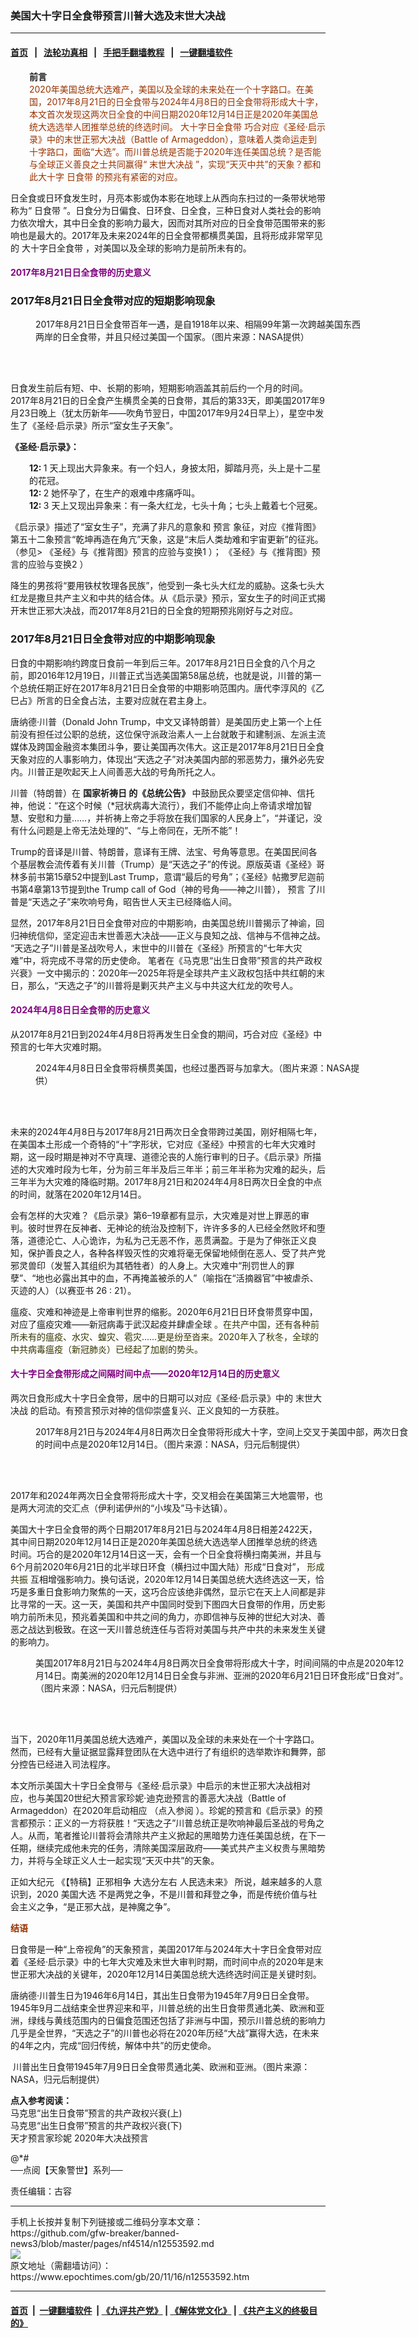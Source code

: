 ### 美国大十字日全食带预言川普大选及末世大决战
------------------------

#### [首页](https://github.com/gfw-breaker/banned-news3/blob/master/README.md) &nbsp;&nbsp;|&nbsp;&nbsp; [法轮功真相](https://github.com/begood0513/basic/blob/master/README.md)  &nbsp;&nbsp;|&nbsp;&nbsp; [手把手翻墙教程](https://github.com/gfw-breaker/guides/wiki)  &nbsp;&nbsp;|&nbsp;&nbsp; [一键翻墙软件](https://github.com/gfw-breaker/nogfw/blob/master/README.md)  



<div><p style="padding-left: 30px;">
 <strong>
  前言
  <br/>
 </strong>
 <span style="color: #993300;">
  2020年美国总统大选难产，美国以及全球的未来处在一个十字路口。在美国，2017年8月21日的日全食带与2024年4月8日的日全食带将形成大十字，本文首次发现这两次日全食的中间日期2020年12月14日正是2020年美国总统大选选举人团推举总统的终选时间。
  <ok href="https://www.epochtimes.com/gb/tag/%E5%A4%A7%E5%8D%81%E5%AD%97%E6%97%A5%E5%85%A8%E9%A3%9F%E5%B8%A6.html">
   大十字日全食带
  </ok>
  巧合对应《圣经·启示录》中的末世正邪大决战（Battle of Armageddon），意味着人类命运走到十字路口，面临“大选”。而川普总统是否能于2020年连任美国总统？是否能与全球正义善良之士共同赢得“
  <ok href="https://www.epochtimes.com/gb/tag/%E6%9C%AB%E4%B8%96%E5%A4%A7%E5%86%B3%E6%88%98.html">
   末世大决战
  </ok>
  ”，实现“天灭中共”的天象？都和此大十字
  <ok href="https://www.epochtimes.com/gb/tag/%E6%97%A5%E9%A3%9F%E5%B8%A6.html">
   日食带
  </ok>
  的预兆有紧密的对应。
 </span>
</p>
<p>
 日全食或日环食发生时，月亮本影或伪本影在地球上从西向东扫过的一条带状地带称为“
 <ok href="https://www.epochtimes.com/gb/tag/%E6%97%A5%E9%A3%9F%E5%B8%A6.html">
  日食带
 </ok>
 ”。日食分为日偏食、日环食、日全食，三种日食对人类社会的影响力依次增大，其中日全食的影响力最大，因而对其所对应的日全食带范围带来的影响也是最大的。2017年及未来2024年的日全食带都横贯美国，且将形成非常罕见的
 <ok href="https://www.epochtimes.com/gb/tag/%E5%A4%A7%E5%8D%81%E5%AD%97%E6%97%A5%E5%85%A8%E9%A3%9F%E5%B8%A6.html">
  大十字日全食带
 </ok>
 ，对美国以及全球的影响力是前所未有的。
</p>
<h4>
 <span style="color: #800080;">
  2017年8月21日日全食带的历史意义
 </span>
</h4>
<h3>
 2017年8月21日日全食带对应的短期影响现象
</h3>
<figure class="wp-caption aligncenter" id="attachment_12553662" style="width: 520px">
 <ok href="https://i.epochtimes.com/assets/uploads/2020/11/5c9b4eaf0ba50c9f1e7e7d3f20b6e015.gif">
  <img alt="" class="size-full wp-image-12553662" src="https://i.epochtimes.com/assets/uploads/2020/11/5c9b4eaf0ba50c9f1e7e7d3f20b6e015.gif"/>
 </ok>
 <br/><figcaption class="wp-caption-text">
  2017年8月21日日全食带百年一遇，是自1918年以来、相隔99年第一次跨越美国东西两岸的日全食带，并且只经过美国一个国家。（图片来源：NASA提供）
 </figcaption><br/>
</figure><br/>
<p>
 日食发生前后有短、中、长期的影响，短期影响涵盖其前后约一个月的时间。2017年8月21日的日全食产生横贯全美的日食带，其后的第33天，即美国2017年9月23日晚上（犹太历新年——吹角节翌日，中国2017年9月24日早上），星空中发生了《圣经·启示录》所示“室女生子天象”。
</p>
<p>
 <strong>
  《圣经‧启示录》：
 </strong>
</p>
<p style="padding-left: 30px;">
 <strong>
  12:
 </strong>
 1 天上现出大异象来。有一个妇人，身披太阳，脚踏月亮，头上是十二星的花冠。
 <br/>
 <strong>
  12:
 </strong>
 2 她怀孕了，在生产的艰难中疼痛呼叫。
 <br/>
 <strong>
  12:
 </strong>
 3 天上又现出异象来：有一条大红龙，七头十角；七头上戴着七个冠冕。
</p>
<p>
 《启示录》描述了“室女生子”，充满了非凡的意象和
 <ok href="https://www.epochtimes.com/gb/tag/%E9%A2%84%E8%A8%80.html">
  预言
 </ok>
 象征，对应《推背图》第五十二象预言“乾坤再造在角亢”天象，这是“末后人类劫难和宇宙更新”的征兆。（参见&gt;
 <ok href="https://www.epochtimes.com/gb/20/9/30/n12440550.htm" rel="noopener noreferrer" target="_blank">
  《圣经》与《推背图》预言的应验与变换1
 </ok>
 ）；
 <ok href="https://www.epochtimes.com/gb/20/9/30/n12440579.htm" rel="noopener noreferrer" target="_blank">
  《圣经》与《推背图》预言的应验与变换2
 </ok>
 ）
</p>
<p>
 降生的男孩将“要用铁杖牧理各民族”，他受到一条七头大红龙的威胁。这条七头大红龙是撒旦共产主义和中共的结合体。从《启示录》预示，室女生子的时间正式揭开末世正邪大决战，而2017年8月21日的日全食的短期预兆刚好与之对应。
</p>
<h3>
 2017年8月21日日全食带对应的中期影响现象
</h3>
<p>
 日食的中期影响约跨度日食前一年到后三年。2017年8月21日日全食的八个月之前，即2016年12月19日，川普正式当选美国第58届总统，也就是说，川普的第一个总统任期正好在2017年8月21日日全食带的中期影响范围内。唐代李淳风的《乙巳占》所言的日全食占法，主要对应就在君主身上。
</p>
<p>
 唐纳德·川普（Donald John Trump，中文又译特朗普）是美国历史上第一个上任前没有担任过公职的总统，这位保守派政治素人一上台就敢于和建制派、左派主流媒体及跨国金融资本集团斗争，要让美国再次伟大。这正是2017年8月21日日全食天象对应的人事影响力，体现出“天选之子”对决美国内部的邪恶势力，攘外必先安内。川普正是吹起天上人间善恶大战的号角所托之人。
</p>
<p>
 川普（特朗普）在
 <b>
  国家祈祷日
 </b>
 <strong>
  的《总统公告》
 </strong>
 中鼓励民众要坚定信仰神、信托神，他说：“在这个时候（*冠状病毒大流行），我们不能停止向上帝请求增加智慧、安慰和力量……，并祈祷上帝之手将放在我们国家的人民身上”，“并谨记，没有什么问题是上帝无法处理的”、“与上帝同在，无所不能”！
</p>
<p>
 Trump的音译是川普、特朗普，意译有王牌、法宝、号角等意思。在美国民间各个基层教会流传着有关川普（Trump）是“天选之子”的传说。原版英语《圣经》哥林多前书第15章52中提到Last Trump，意谓“最后的号角”；《圣经》帖撒罗尼迦前书第4章第13节提到the Trump
 <span class="w12_content">
  call
 </span>
 of God（神的号角——神之川普），
 <ok href="https://www.epochtimes.com/gb/tag/%E9%A2%84%E8%A8%80.html">
  预言
 </ok>
 了川普是“天选之子”来吹响号角，昭告世人天主已经降临人间。
</p>
<p>
 显然，2017年8月21日日全食带对应的中期影响，由美国总统川普揭示了神谕，回归神统信仰，坚定迎击末世善恶大决战——正义与良知之战、信神与不信神之战。
 <span class="w12_content">
  “天选之子”川普是圣战吹号人，末世中的川普在《圣经》所预言的“七年大灾难”中，将完成不寻常的历史使命。
 </span>
 笔者在《马克思“出生日食带”预言的共产政权兴衰》一文中揭示的：2020年—2025年将是全球共产主义政权包括中共红朝的末日，那么，“天选之子”的川普将是剿灭共产主义与中共这大红龙的吹号人。
</p>
<h4>
 <span style="color: #800080;">
  2024年4月8日日全食带的历史意义
 </span>
</h4>
<p>
 从2017年8月21日到2024年4月8日将再发生日全食的期间，巧合对应《圣经》中预言的七年大灾难时期。
</p>
<figure class="wp-caption aligncenter" id="attachment_12553754" style="width: 520px">
 <ok href="https://i.epochtimes.com/assets/uploads/2020/11/69916769a3ee39a7c398e9895a109915.gif">
  <img alt="" class="size-full wp-image-12553754" src="https://i.epochtimes.com/assets/uploads/2020/11/69916769a3ee39a7c398e9895a109915.gif"/>
 </ok>
 <br/><figcaption class="wp-caption-text">
  2024年4月8日日全食带将横贯美国，也经过墨西哥与加拿大。（图片来源：NASA提供）
 </figcaption><br/>
</figure><br/>
<p>
 未来的2024年4月8日与2017年8月21日两次日全食带跨过美国，刚好相隔七年，在美国本土形成一个奇特的“十”字形状，它对应《圣经》中预言的七年大灾难时期，这一段时期是神对不守真理、道德沦丧的人施行审判的日子。《启示录》所描述的大灾难时段为七年，分为前三年半及后三年半；前三年半称为灾难的起头，后三年半为大灾难的降临时期。2017年8月21日和2024年4月8日两次日全食的中点的时间，就落在2020年12月14日。
</p>
<p>
 会有怎样的大灾难？《启示录》第6–19章都有显示，大灾难是对世上罪恶的审判。彼时世界在反神者、无神论的统治及控制下，许许多多的人已经全然败坏和堕落，道德沦亡、人心诡诈，为私为己无恶不作，恶贯满盈。于是为了伸张正义良知，保护善良之人，各种各样毁灭性的灾难将毫无保留地倾倒在恶人、受了共产党邪灵兽印（发誓入其组织为其牺牲者）的人身上。大灾难中“刑罚世人的罪孽”、“地也必露出其中的血，不再掩盖被杀的人”（喻指在“活摘器官”中被虐杀、灭迹的人）（以赛亚书 26 : 21）。
</p>
<p>
 瘟疫、灾难和神迹是上帝审判世界的缩影。2020年6月21日日环食带贯穿中国，对应了瘟疫灾难——新冠病毒于武汉起疫并肆虐全球
 <span style="color: #333300;">
  。在共产中国，还有各种前所未有的瘟疫、水灾、蝗灾、雹灾……更是纷至沓来。2020年入了秋冬，全球的中共病毒瘟疫（新冠肺炎）已经起了加剧的势头。
 </span>
</p>
<h4>
 <span style="color: #800080;">
  大十字日全食带形成之间隔时间中点——2020年12月14日的历史意义
 </span>
</h4>
<p>
 两次日食形成大十字日全食带，居中的日期可以对应《圣经·启示录》中的
 <ok href="https://www.epochtimes.com/gb/tag/%E6%9C%AB%E4%B8%96%E5%A4%A7%E5%86%B3%E6%88%98.html">
  末世大决战
 </ok>
 的启动。有预言预示对神的信仰崇盛复兴、正义良知的一方获胜。
</p>
<figure class="wp-caption aligncenter" id="attachment_12553768" style="width: 600px">
 <ok href="https://i.epochtimes.com/assets/uploads/2020/11/6d1f278b6b551d15f1dd49f39e084656.jpg">
  <img alt="" class="size-large wp-image-12553768" src="https://i.epochtimes.com/assets/uploads/2020/11/6d1f278b6b551d15f1dd49f39e084656-600x312.jpg"/>
 </ok>
 <br/><figcaption class="wp-caption-text">
  2017年8月21日与2024年4月8日两次日全食带将形成大十字，空间上交叉于美国中部，两次日食的时间中点是2020年12月14日。（图片来源：NASA，归元后制提供）
 </figcaption><br/>
</figure><br/>
<p>
 2017年和2024年两次日全食带将形成大十字，交叉相会在美国第三大地震带，也是两大河流的交汇点（伊利诺伊州的“小埃及”马卡达镇）。
</p>
<p>
 美国大十字日全食带的两个日期2017年8月21日与2024年4月8日相差2422天，其中间日期2020年12月14日正是2020年美国总统大选选举人团推举总统的终选时间。巧合的是2020年12月14日这一天，会有一个日全食将横扫南美洲，并且与6个月前2020年6月21日的北半球日环食（横扫过中国大陆）形成“日食对”，
 <span style="color: #333300;">
  形成共振
 </span>
 互相增强影响力。换句话说，2020年12月14日美国总统大选终选这一天，恰巧是多重日食影响力聚焦的一天，这巧合应该绝非偶然，显示它在天上人间都是非比寻常的一天。这一天，美国和共产中国同时受到下图四大日食带的作用，历史影响力前所未见，预兆着美国和中共之间的角力，亦即信神与反神的世纪大对决、善恶之战达到极致。在这一天川普总统连任与否将对美国与共产中共的未来发生关键的影响力。
</p>
<figure class="wp-caption alignnone" id="attachment_12566838" style="width: 600px">
 <ok href="https://i.epochtimes.com/assets/uploads/2020/11/c1c298e9f974d6d1187d64234f5931d7.jpg">
  <img alt="" class="size-large wp-image-12566838" src="https://i.epochtimes.com/assets/uploads/2020/11/c1c298e9f974d6d1187d64234f5931d7-600x273.jpg"/>
 </ok>
 <br/><figcaption class="wp-caption-text">
  美国2017年8月21日与2024年4月8日两次日全食带将形成大十字，时间间隔的中点是2020年12月14日。南美洲的2020年12月14日日全食与非洲、亚洲的2020年6月21日日环食形成“日食对”。（图片来源：NASA，归元后制提供）
 </figcaption><br/>
</figure><br/>
<p>
 当下，2020年11月美国总统大选难产，美国以及全球的未来处在一个十字路口。然而，已经有大量证据显露拜登团队在大选中进行了有组织的选举欺诈和舞弊，部分控告已经进入司法程序。
</p>
<p>
 本文所示美国大十字日全食带与《圣经·启示录》中启示的末世正邪大决战相对应，也与美国20世纪大预言家珍妮·迪克逊预言的善恶大决战（Battle of Armageddon）在2020年启动相应
 <ok href="https://www.epochtimes.com/gb/20/5/10/n12097175.htm" rel="noopener noreferrer" target="_blank">
  （点入参阅
 </ok>
 ）。珍妮的预言和《启示录》的预言都预示：正义的一方将获胜！“天选之子”川普总统正是吹响神最后圣战的号角之人。从而，笔者推论川普将会清除共产主义掀起的黑暗势力连任美国总统，在下一任期，继续完成他未完的任务，清除美国深层政府——美式共产主义权贵与黑暗势力，并将与全球正义人士一起实现“天灭中共”的天象。
</p>
<p>
 正如大纪元
 <ok href="https://www.epochtimes.com/gb/20/11/12/n12545208.htm" rel="noopener noreferrer" target="_blank">
  《【特稿】正邪相争 大选分左右 人民选未来》
 </ok>
 所说，越来越多的人意识到，2020
 <ok href="https://www.epochtimes.com/gb/tag/%E7%BE%8E%E5%9B%BD%E5%A4%A7%E9%80%89.html">
  美国大选
 </ok>
 不是两党之争，不是川普和拜登之争，而是传统价值与社会主义之争，“是正邪大战，是神魔之争”。
</p>
<p>
 <span style="color: #993300;">
  <strong>
   结语
  </strong>
 </span>
</p>
<p>
 日食带是一种“上帝视角”的天象预言，美国2017年与2024年大十字日全食带对应着《圣经·启示录》中的七年大灾难及末世大审判时期，而时间中点的2020年是末世正邪大决战的关键年，2020年12月14日美国总统大选终选时间正是关键时刻。
</p>
<p>
 唐纳德·川普生日为1946年6月14日，其出生日食带为1945年7月9日日全食带。1945年9月二战结束全世界迎来和平，川普总统的出生日食带贯通北美、欧洲和亚洲，绿线与黄线范围内的日偏食范围还包括了非洲与中国，预示川普总统的影响力几乎是全世界，“天选之子”的川普也必将在2020年历经“大战”赢得大选，在未来的4年之内，完成“回归传统，解体中共”的历史使命。
</p>
<p>
 <ok href="https://i.epochtimes.com/assets/uploads/2020/11/c28764890eba6fcfabaea8d021b50dad.jpg">
  <img alt="" class="size-large wp-image-12553801 aligncenter" src="https://i.epochtimes.com/assets/uploads/2020/11/c28764890eba6fcfabaea8d021b50dad-600x244.jpg"/>
 </ok>
 川普出生日食带1945年7月9日日全食带贯通北美、欧洲和亚洲。（图片来源：NASA，归元后制提供）
</p>
<p>
 <strong>
  点入参考阅读：
 </strong>
 <br/>
 <ok href="https://www.epochtimes.com/gb/20/10/15/n12478426.htm" rel="noopener noreferrer" target="_blank">
  马克思“出生日食带”预言的共产政权兴衰(上)
 </ok>
 <br/>
 <ok href="https://www.epochtimes.com/gb/20/11/4/n12523962.htm" rel="noopener noreferrer" target="_blank">
  马克思“出生日食带”预言的共产政权兴衰(下)
  <br/>
  天才预言家珍妮 2020年大决战预言
 </ok>
</p>
<p>
 @*#
 <br/>
 ──点阅【天象警世】系列──
</p>
<p>
 责任编辑：古容
</p>
</div>
<hr/>
手机上长按并复制下列链接或二维码分享本文章：<br/>
https://github.com/gfw-breaker/banned-news3/blob/master/pages/nf4514/n12553592.md <br/>
<a href='https://github.com/gfw-breaker/banned-news3/blob/master/pages/nf4514/n12553592.md'><img src='https://github.com/gfw-breaker/banned-news3/blob/master/pages/nf4514/n12553592.md.png'/></a> <br/>
原文地址（需翻墙访问）：https://www.epochtimes.com/gb/20/11/16/n12553592.htm


------------------------
#### [首页](https://github.com/gfw-breaker/banned-news3/blob/master/README.md) &nbsp;|&nbsp; [一键翻墙软件](https://github.com/gfw-breaker/nogfw/blob/master/README.md) &nbsp;| [《九评共产党》](https://github.com/gfw-breaker/9ping.md/blob/master/README.md#九评之一评共产党是什么) | [《解体党文化》](https://github.com/gfw-breaker/jtdwh.md/blob/master/README.md) | [《共产主义的终极目的》](https://github.com/gfw-breaker/gczydzjmd.md/blob/master/README.md)


<img src='http://gfw-breaker.win/banned-news3/pages/nf4514/n12553592.md' width='0px' height='0px'/>